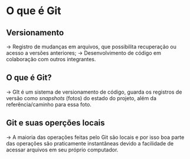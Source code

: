 # O que é Git

## Versionamento
-> Registro de mudanças em arquivos, que possibilita recuperação ou acesso a versões anteriores;
-> Desenvolvimento de código em colaboração com outros integrantes.

## O que é Git?
-> GIt é um sistema de versionamento de código, guarda os registros de versão como *snapshots* (fotos) do 
estado do projeto, além da referência/caminho para essa foto.

## Git e suas operções locais
-> A maioria das operações feitas pelo Git são locais e por isso boa parte das operações são praticamente instantâneas devido a facilidade de acessar arquivos em seu próprio computador.

